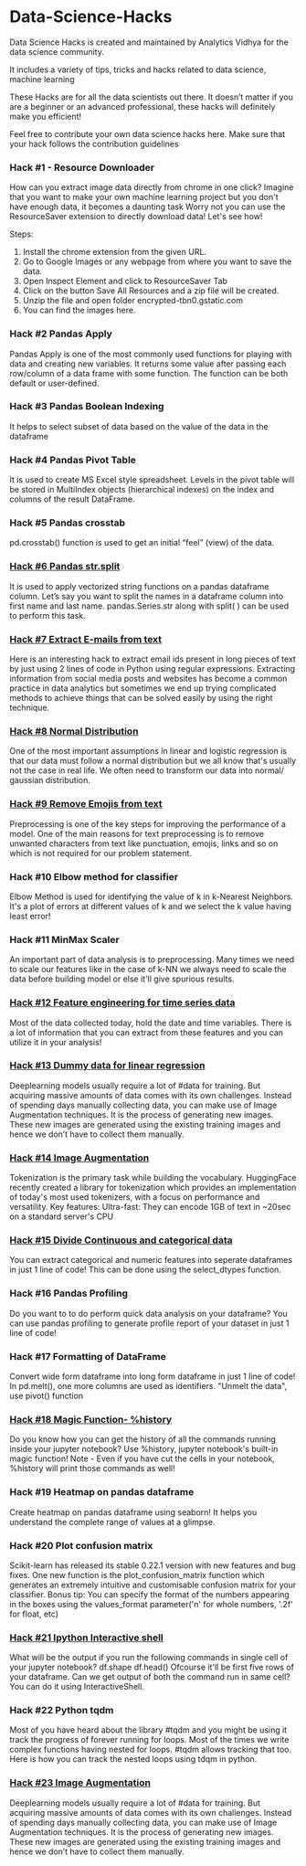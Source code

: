 # Data-Science-Hacks
Data Science Hacks is created and maintained by Analytics Vidhya for the data science community. 

It includes a variety of tips, tricks and hacks related to data science, machine learning 

These Hacks are for all the data scientists out there. It doesn’t matter if you are a beginner or an advanced professional, these hacks will definitely make you efficient!

Feel free to contribute your own data science hacks here. Make sure that your hack follows the contribution guidelines

### Hack #1 - Resource Downloader 
How can you extract image data directly from chrome in one click?
Imagine that you want to make your own machine learning project but you don't have enough data, it becomes a daunting task
Worry not you can use the ResourceSaver extension to directly download data! Let's see how!

Steps:
1. Install the chrome extension from the given URL.
1. Go to Google Images or any webpage from where you want to save the data.
1. Open Inspect Element and click to ResourceSaver Tab
1. Click on the button Save All Resources and a zip file will be created.
1. Unzip the file and open folder encrypted-tbn0.gstatic.com
1. You can find the images here.
 
### Hack #2 Pandas Apply 
Pandas Apply is one of the most commonly used functions for playing with data and creating new variables. It returns some value after passing each row/column of a data frame with some function. The function can be both default or user-defined. 

### Hack #3 Pandas Boolean Indexing 
It helps to select subset of data based on the value of the data in the dataframe

### Hack #4 Pandas Pivot Table 
It is used to create MS Excel style spreadsheet. Levels in the pivot table will be stored in MultiIndex objects (hierarchical indexes) on the index and columns of the result DataFrame.

### Hack #5 Pandas crosstab 
pd.crosstab() function is used to get an initial “feel” (view) of the data.

### [Hack #6 Pandas str.split](first-and-last-name-extraction.ipynb) 
It is used to apply vectorized string functions on a pandas dataframe column.
Let’s say you want to split the names in a dataframe column into first name and last name.
pandas.Series.str along with split( ) can be used to perform this task.

### [Hack #7 Extract E-mails from text](Code/Extract-E-mails-from-text.ipynb) 
Here is an interesting hack to extract email ids present in long pieces of text by just using 2 lines of code in Python using regular expressions. Extracting information from social media posts and websites has become a common practice in data analytics but sometimes we end up trying complicated methods to achieve things that can be solved easily by using the right technique. 

### [Hack #8 Normal Distribution](/Code/Convert-normal-Distribution.ipynb)
One of the most important assumptions in linear and logistic regression is that our data must follow a normal distribution but we all know that's usually not the case in real life. We often need to transform our data into normal/ gaussian distribution.
 
### [Hack #9 Remove Emojis from text](Remove-emojis-from-text.ipynb)
Preprocessing is one of the key steps for improving the performance of a model. 
One of the main reasons for text preprocessing is to remove unwanted characters from text like punctuation, emojis, links and so on which is not required for our problem statement. 

### Hack #10 Elbow method for classifier
Elbow Method is used for identifying the value of k in k-Nearest Neighbors. It's a plot of errors at different values of k and we select the k value having least error!

### Hack #11 MinMax Scaler
An important part of data analysis is to preprocessing. Many times we need to scale our features like in the case of k-NN we always need to scale the data before building model or else it'll give spurious results.

### [Hack #12 Feature engineering for time series data](/Code/Hack-of-the-day---Time-series.ipynb)
Most of the data collected today, hold the date and time variables. There is a lot of information that you can extract from these features and you can utilize it in your analysis! 

### [Hack #13 Dummy data for linear regression](make_regression.ipynb)
Deeplearning models usually require a lot of #data for training. But acquiring massive amounts of data comes with its own challenges. Instead of spending days manually collecting data, you can make use of Image Augmentation techniques. It is the process of generating new images. These new images are generated using the existing training images and hence we don’t have to collect them manually.

### [Hack #14 Image Augmentation](Image-Augmentation---Article-Shoot.ipynb)
Tokenization is the primary task while building the vocabulary. 
HuggingFace recently created a library for tokenization which provides an implementation of today's most used tokenizers, with a focus on performance and versatility.
Key features:
Ultra-fast: They can encode 1GB of text in ~20sec on a standard server's CPU


### [Hack #15 Divide Continuous and categorical data](select_dtype.ipynb)
You can extract categorical and numeric features into seperate dataframes in just 1 line of code! 
This can be done using the select_dtypes function.

### Hack #16 Pandas Profiling
Do you want to to do perform quick data analysis on your dataframe? 
You can use pandas profiling to generate profile report of your dataset in just 1 line of code!

### Hack #17 Formatting of DataFrame
Convert wide form dataframe into long form dataframe in just 1 line of code!
In pd.melt(), one more columns are used as identifiers. "Unmelt the data", use pivot() function

### [Hack #18 Magic Function- %history](Code/HoD_history.ipynb)
Do you know how you can get the history of all the commands running inside your jupyter notebook?
Use %history, jupyter notebook's built-in magic function! 
Note - Even if you have cut the cells in your notebook, %history will print those commands as well!

### Hack #19 Heatmap on pandas dataframe
Create heatmap on pandas dataframe using seaborn!
It helps you understand the complete range of values at a glimpse.

### Hack #20 Plot confusion matrix
Scikit-learn has released its stable 0.22.1 version with new features and bug fixes.
One new function is the plot_confusion_matrix function which generates an extremely intuitive and customisable confusion matrix for your classifier.
Bonus tip: You can specify the format of the numbers appearing in the boxes using the values_format parameter('n' for whole numbers, '.2f' for float, etc)

### [Hack #21 Ipython Interactive shell](interactive_notebook.ipynb)
What will be the output if you run the following commands in single cell of your jupyter notebook?
df.shape
df.head()
Ofcourse it'll be first five rows of your dataframe. Can we get output of both the command run in same cell? 
You can do it using InteractiveShell.

### Hack #22 Python tqdm
Most of you have heard about the library #tqdm and you might be using it track the progress of forever running for loops. Most of the times we write complex functions having nested for loops. #tqdm allows tracking that too. Here is how you can track the nested loops using tdqm in python.

### [Hack #23 Image Augmentation](Image-Augmentation---Article-Shoot.ipynb)
Deeplearning models usually require a lot of #data for training. But acquiring massive amounts of data comes with its own challenges. Instead of spending days manually collecting data, you can make use of Image Augmentation techniques. It is the process of generating new images. These new images are generated using the existing training images and hence we don’t have to collect them manually.
